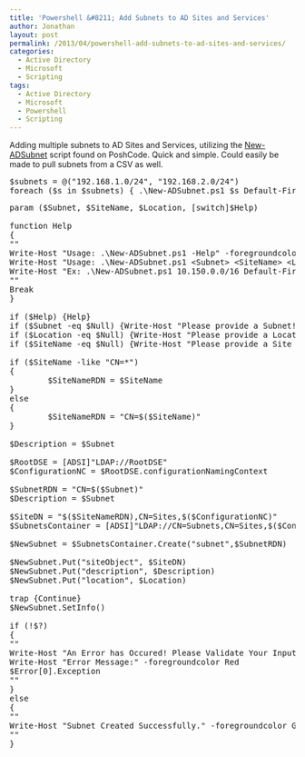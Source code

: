 ```yaml
---
title: 'Powershell &#8211; Add Subnets to AD Sites and Services'
author: Jonathan
layout: post
permalink: /2013/04/powershell-add-subnets-to-ad-sites-and-services/
categories:
  - Active Directory
  - Microsoft
  - Scripting
tags:
  - Active Directory
  - Microsoft
  - Powershell
  - Scripting
---
```

Adding multiple subnets to AD Sites and Services, utilizing the <a href="http://poshcode.org/1068" title="New-ADSubnet" target="_blank">New-ADSubnet</a> script found on PoshCode. Quick and simple. Could easily be made to pull subnets from a CSV as well.

<pre class="brush: powershell; title: Usage; notranslate" title="Usage">$subnets = @("192.168.1.0/24", "192.168.2.0/24")
foreach ($s in $subnets) { .\New-ADSubnet.ps1 $s Default-First-Site-Name USA/KY/Louisville }
</pre>

<pre class="brush: powershell; title: New-ADSubnet.ps1; notranslate" title="New-ADSubnet.ps1">param ($Subnet, $SiteName, $Location, [switch]$Help)
 
function Help
{
""
Write-Host "Usage: .\New-ADSubnet.ps1 -Help" -foregroundcolor Yellow
Write-Host "Usage: .\New-ADSubnet.ps1 &lt;Subnet&gt; &lt;SiteName&gt; &lt;Location&gt;" -foregroundcolor Yellow
Write-Host "Ex: .\New-ADSubnet.ps1 10.150.0.0/16 Default-First-Site-Name USA/KY/Louisville" -foregroundcolor Yellow
""
Break
}
 
if ($Help) {Help}
if ($Subnet -eq $Null) {Write-Host "Please provide a Subnet!" -fore Red; Help}
if ($Location -eq $Null) {Write-Host "Please provide a Location!" -fore Red; Help}
if ($SiteName -eq $Null) {Write-Host "Please provide a Site Name!" -fore Red; Help}
 
if ($SiteName -like "CN=*")
{
        $SiteNameRDN = $SiteName
}
else
{
        $SiteNameRDN = "CN=$($SiteName)"
}
 
$Description = $Subnet
 
$RootDSE = [ADSI]"LDAP://RootDSE"
$ConfigurationNC = $RootDSE.configurationNamingContext
 
$SubnetRDN = "CN=$($Subnet)"
$Description = $Subnet
 
$SiteDN = "$($SiteNameRDN),CN=Sites,$($ConfigurationNC)"
$SubnetsContainer = [ADSI]"LDAP://CN=Subnets,CN=Sites,$($ConfigurationNC)"
 
$NewSubnet = $SubnetsContainer.Create("subnet",$SubnetRDN)
 
$NewSubnet.Put("siteObject", $SiteDN)
$NewSubnet.Put("description", $Description)
$NewSubnet.Put("location", $Location)
 
trap {Continue}
$NewSubnet.SetInfo()
 
if (!$?)
{
""
Write-Host "An Error has Occured! Please Validate Your Input." -foregroundcolor Red
Write-Host "Error Message:" -foregroundcolor Red
$Error[0].Exception
""
}
else
{
""
Write-Host "Subnet Created Successfully." -foregroundcolor Green
""
}
</pre>